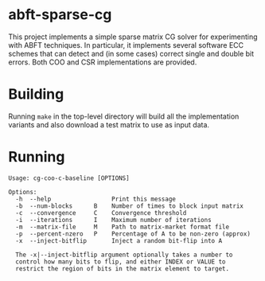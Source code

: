 # abft-sparse-cg

This project implements a simple sparse matrix CG solver for
experimenting with ABFT techniques. In particular, it implements
several software ECC schemes that can detect and (in some cases)
correct single and double bit errors. Both COO and CSR implementations
are provided.

# Building

Running `make` in the top-level directory will build all the
implementation variants and also download a test matrix to use as
input data.

# Running

    Usage: cg-coo-c-baseline [OPTIONS]

    Options:
      -h  --help                 Print this message
      -b  --num-blocks      B    Number of times to block input matrix
      -c  --convergence     C    Convergence threshold
      -i  --iterations      I    Maximum number of iterations
      -m  --matrix-file     M    Path to matrix-market format file
      -p  --percent-nzero   P    Percentage of A to be non-zero (approx)
      -x  --inject-bitflip       Inject a random bit-flip into A

      The -x|--inject-bitflip argument optionally takes a number to
      control how many bits to flip, and either INDEX or VALUE to
      restrict the region of bits in the matrix element to target.
